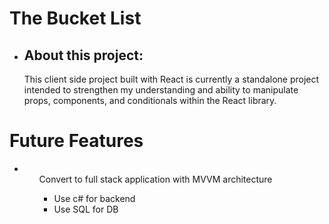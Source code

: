# The Bucket List
*
    <h2>About this project:</h2>
    <p>
        This client side project built with React is currently a standalone project intended to strengthen my understanding and ability to manipulate props, components, and conditionals within the React library. 
    </p>
    <p>
    
    </p>

# Future Features
*
    <ul>
        Convert to full stack application with MVVM architecture
            <ul>
                <li>Use c# for backend</li>
                <li>Use SQL for DB</li>
            </ul>
    </ul>
